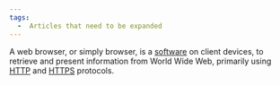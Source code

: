 ```yaml
---
tags:
  -  Articles that need to be expanded
---
```

A web browser, or simply browser, is a [software](software.md)
on client devices, to retrieve and present information from World Wide
Web, primarily using [HTTP](http.md) and
[HTTPS](https.md) protocols.
